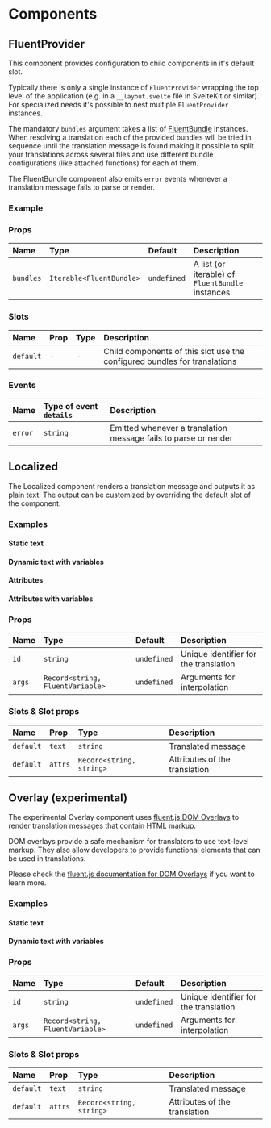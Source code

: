 <script>
	import ExampleProviderMultiLanguage from '$lib/site/examples/tutorial/multi-language/Example.svelte'
	import ExampleLocalizedStaticText from '$lib/site/examples/localized/static-text/Example.svelte'
	import ExampleLocalizedDynamicText from '$lib/site/examples/localized/dynamic-text/Example.svelte'
	import ExampleLocalizedAttributes from '$lib/site/examples/localized/attributes/Example.svelte'
	import ExampleLocalizedAttributesWithVariables from '$lib/site/examples/localized/attributes-with-variables/Example.svelte'
	import ExampleOverlayStaticText from '$lib/site/examples/overlay/static-text/Example.svelte'
	import ExampleOverlayDynamicText from '$lib/site/examples/overlay/dynamic-text/Example.svelte'
</script>

# Components

## FluentProvider

This component provides configuration to child components in it's default slot.

Typically there is only a single instance of `FluentProvider` wrapping the top level of the application
(e.g. in a `__layout.svelte` file in SvelteKit or similar). For specialized needs it's possible to nest
multiple `FluentProvider` instances.

The mandatory `bundles` argument takes a list of
[FluentBundle](https://projectfluent.org/fluent.js/bundle/classes/fluentbundle.html) instances. When resolving a
translation each of the provided bundles will be tried in sequence until the translation message is found making
it possible to split your translations across several files and use different bundle configurations (like attached
functions) for each of them.

The FluentBundle component also emits `error` events whenever a translation message fails to parse or render.

### Example

<ExampleProviderMultiLanguage />

### Props

| Name      | Type                     | Default     | Description                                      |
| :-------- | :----------------------- | :---------- | :----------------------------------------------- |
| `bundles` | `Iterable<FluentBundle>` | `undefined` | A list (or iterable) of `FluentBundle` instances |

### Slots

| Name      | Prop | Type | Description                                                               |
| :-------- | :--- | :--- | :------------------------------------------------------------------------ |
| `default` | -    | -    | Child components of this slot use the configured bundles for translations |

### Events

| Name    | Type of event `details` | Description                                                     |
| :------ | :---------------------- | :-------------------------------------------------------------- |
| `error` | `string`                | Emitted whenever a translation message fails to parse or render |

## Localized

The Localized component renders a translation message and outputs it as plain text.
The output can be customized by overriding the default slot of the component.

### Examples

#### Static text

<ExampleLocalizedStaticText />

#### Dynamic text with variables

<ExampleLocalizedDynamicText />

#### Attributes

<ExampleLocalizedAttributes />

#### Attributes with variables

<ExampleLocalizedAttributesWithVariables />

### Props

| Name   | Type                             | Default     | Description                           |
| :----- | :------------------------------- | :---------- | :------------------------------------ |
| `id`   | `string`                         | `undefined` | Unique identifier for the translation |
| `args` | `Record<string, FluentVariable>` | `undefined` | Arguments for interpolation           |

### Slots & Slot props

| Name      | Prop    | Type                     | Description                   |
| :-------- | :------ | :----------------------- | :---------------------------- |
| `default` | `text`  | `string`                 | Translated message            |
| `default` | `attrs` | `Record<string, string>` | Attributes of the translation |

## Overlay (experimental)

The experimental Overlay component uses [fluent.js DOM Overlays](https://github.com/projectfluent/fluent.js/wiki/DOM-Overlays)
to render translation messages that contain HTML markup.

DOM overlays provide a safe mechanism for translators to use text-level markup.
They also allow developers to provide functional elements that can be used in translations.

Please check the [fluent.js documentation for DOM Overlays](https://github.com/projectfluent/fluent.js/wiki/DOM-Overlays)
if you want to learn more.

### Examples

#### Static text

<ExampleOverlayStaticText />

#### Dynamic text with variables

<ExampleOverlayDynamicText />

### Props

| Name   | Type                             | Default     | Description                           |
| :----- | :------------------------------- | :---------- | :------------------------------------ |
| `id`   | `string`                         | `undefined` | Unique identifier for the translation |
| `args` | `Record<string, FluentVariable>` | `undefined` | Arguments for interpolation           |

### Slots & Slot props

| Name      | Prop    | Type                     | Description                   |
| :-------- | :------ | :----------------------- | :---------------------------- |
| `default` | `text`  | `string`                 | Translated message            |
| `default` | `attrs` | `Record<string, string>` | Attributes of the translation |
